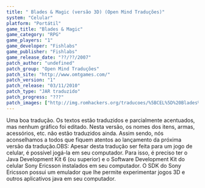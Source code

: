 ```yaml
---
title: " Blades & Magic (versão 3D) (Open Mind Traduções)"
system: "Celular"
platform: "Portátil"
game_title: "Blades & Magic"
game_category: "RPG"
game_players: "1"
game_developer: "Fishlabs"
game_publisher: "Fishlabs"
game_release_date: "??/??/2007"
patch_author: "undefined"
patch_group: "Open Mind Traduções"
patch_site: "http://www.omtgames.com/"
patch_version: "1"
patch_release: "03/11/2010"
patch_type: "JAR traduzido"
patch_progress: "???"
patch_images: ["http://img.romhackers.org/traducoes/%5BCEL%5D%20Blades%20&%20Magic%20-%20Open%20Mind%20Tradu%C3%A7%C3%B5es%20-%204.png","http://img.romhackers.org/traducoes/%5BCEL%5D%20Blades%20&%20Magic%20-%20Open%20Mind%20Tradu%C3%A7%C3%B5es%20-%205.png","http://img.romhackers.org/traducoes/%5BCEL%5D%20Blades%20&%20Magic%20-%20Open%20Mind%20Tradu%C3%A7%C3%B5es%20-%206.png"]
---
```

Uma boa tradução. Os textos estão traduzidos e parcialmente acentuados, mas nenhum gráfico foi editado. Nesta versão, os nomes dos itens, armas, acessórios, etc. não estão traduzidos ainda. Assim sendo, nós aconselhamos a todos que fiquem atentos ao lançamento da próxima versão da tradução.OBS: Apesar desta tradução ser feita para um jogo de celular, é possível jogá-la em seu computador. Para isso, é preciso ter o Java Development Kit 6 (ou superior) e o Software Development Kit do celular Sony Ericsson instalados em seu computador. O SDK do Sony Ericsson possui um emulador que lhe permite experimentar jogos 3D e outros aplicativos java em seu computador.